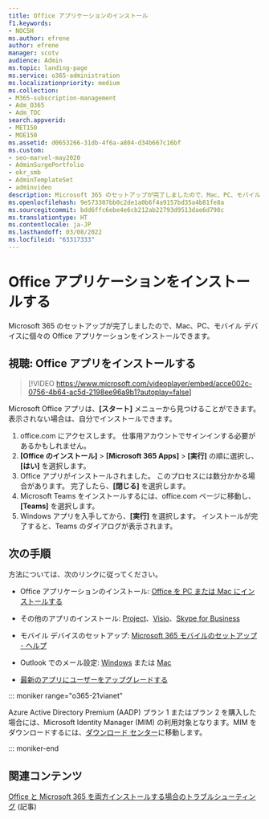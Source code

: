 ```yaml
---
title: Office アプリケーションのインストール
f1.keywords:
- NOCSH
ms.author: efrene
author: efrene
manager: scotv
audience: Admin
ms.topic: landing-page
ms.service: o365-administration
ms.localizationpriority: medium
ms.collection:
- M365-subscription-management
- Adm_O365
- Adm_TOC
search.appverid:
- MET150
- MOE150
ms.assetid: d0653266-31db-4f6a-a804-d34b667c16bf
ms.custom:
- seo-marvel-may2020
- AdminSurgePortfolio
- okr_smb
- AdminTemplateSet
- adminvideo
description: Microsoft 365 のセットアップが完了しましたので、Mac、PC、モバイル デバイスに個々の Office アプリケーションをインストールする方法をご確認ください。
ms.openlocfilehash: 9e573307bb0c2de1a0b6f4a9157bd35a4b81fe8a
ms.sourcegitcommit: bdd6ffc6ebe4e6cb212ab22793d9513dae6d798c
ms.translationtype: HT
ms.contentlocale: ja-JP
ms.lasthandoff: 03/08/2022
ms.locfileid: "63317333"
---
```

# <a name="install-office-applications"></a>Office アプリケーションをインストールする

Microsoft 365 のセットアップが完了しましたので、Mac、PC、モバイル デバイスに個々の Office アプリケーションをインストールできます。
  
## <a name="watch-install-office-apps"></a>視聴: Office アプリをインストールする

> [!VIDEO https://www.microsoft.com/videoplayer/embed/acce002c-0756-4b64-ac5d-2198ee96a9b1?autoplay=false]

Microsoft Office アプリは、**[スタート]** メニューから見つけることができます。 表示されない場合は、自分でインストールできます。

1. office.com にアクセスします。 仕事用アカウントでサインインする必要があるかもしれません。
2. **[Office のインストール]**  >  **[Microsoft 365 Apps]**  >  **[実行]** の順に選択し、**[はい]** を選択します。
3. Office アプリがインストールされました。 このプロセスには数分かかる場合があります。 完了したら、**[閉じる]** を選択します。
4. Microsoft Teams をインストールするには、office.com ページに移動し、**[Teams]** を選択します。
5. Windows アプリを入手してから、**[実行]** を選択します。 インストールが完了すると、Teams のダイアログが表示されます。

## <a name="next-steps"></a>次の手順

方法については、次のリンクに従ってください。
  
- Office アプリケーションのインストール: [Office を PC または Mac にインストールする](https://support.microsoft.com/office/4414eaaf-0478-48be-9c42-23adc4716658)

- その他のアプリのインストール: [Project](https://support.microsoft.com/office/install-project-7059249b-d9fe-4d61-ab96-5c5bf435f281)、[Visio](https://support.microsoft.com/office/install-visio-f98f21e3-aa02-4827-9167-ddab5b025710)、[Skype for Business](https://support.microsoft.com/office/install-skype-for-business-8a0d4da8-9d58-44f9-9759-5c8f340cb3fb)

- モバイル デバイスのセットアップ: [Microsoft 365 モバイルのセットアップ - ヘルプ](https://support.microsoft.com/office/7dabb6cb-0046-40b6-81fe-767e0b1f014f)

- Outlook でのメール設定: [Windows](https://support.microsoft.com/office/6e27792a-9267-4aa4-8bb6-c84ef146101b) または [Mac](https://support.microsoft.com/office/6e27792a-9267-4aa4-8bb6-c84ef146101b#PickTab=Outlook_for_Mac)
 
- [最新のアプリにユーザーをアップグレードする](upgrade-users-to-latest-office-client.md) 

::: moniker range="o365-21vianet"

Azure Active Directory Premium (AADP) プラン 1 またはプラン 2 を購入した場合には、Microsoft Identity Manager (MIM) の利用対象となります。MIM をダウンロードするには、[ダウンロード センター](https://www.microsoft.com/zh-cn/download/details.aspx?id=58498)に移動します。

::: moniker-end

## <a name="related-content"></a>関連コンテンツ
  
[Office と Microsoft 365 を両方インストールする場合のトラブルシューティング](https://support.microsoft.com/office/35ff2def-e0b2-4dac-9784-4cf212c1f6c2) (記事)
